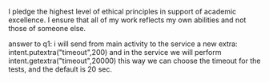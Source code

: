I pledge the highest level of ethical principles in support of academic excellence.
 I ensure that all of my work reflects my own abilities and not those of someone else.
 
 answer to q1:
 i will send from main activity to the service a new extra: intent.putextra("timeout",200)
 and in the service we will perform intent.getextra("timeout",20000)
 this way we can choose the timeout for the tests, and the default is 20 sec.
 

